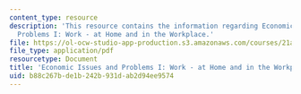 ```yaml
---
content_type: resource
description: 'This resource contains the information regarding Economic Issues and
  Problems I: Work - at Home and in the Workplace.'
file: https://ol-ocw-studio-app-production.s3.amazonaws.com/courses/21a-230j-the-contemporary-american-family-spring-2004/b88c267bde1b242b931dab2d94ee9574_MIT21A_230JS04_econissues1.pdf
file_type: application/pdf
resourcetype: Document
title: 'Economic Issues and Problems I: Work - at Home and in the Workplace'
uid: b88c267b-de1b-242b-931d-ab2d94ee9574
---
```

